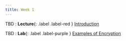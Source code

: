 ```yaml
---
title: Week 1
---
```


TBD
: **Lecture**{: .label .label-red } [Introduction](#)

TBD 
: **Lab**{: .label .label-purple } [Examples of Encryption](#)